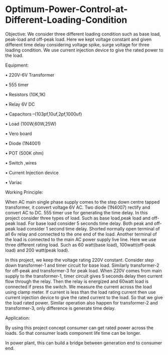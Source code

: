 # Optimum-Power-Control-at-Different-Loading-Condition
Objective: We consider three different loading condition such as base load, peak-load and off-peak load. Here we kept voltage constant and given different time delay considering voltage spike, surge voltage for three loading condition. We use current injection device to give the rated power to the load.

Equipment:

•	220V-6V Transformer

•	555 timer

•	Resistors (10K,1K)

•	Relay 6V DC

•	Capacitors –(103pf,10uf,2pf,1000uf)

•	Load (100W,60W,25W)

•	Vero board

•	Diode (1N4001)

•	POT (500K ohm)

•	Switch ,wires

•	Current Injection device

•	Variac


Working Principle:

When AC main single phase supply comes to the step down centre tapped transformer, it convert voltage 6V AC. Two diode (1N4007) rectify and convert AC to DC. 555 timer use for generating the time delay. In this project consider three types of load. Such as base load,peak load and off-peak load. For base load consider 5 seconds time delay. Both peak and off-peak load consider 1 second time delay. Shorted normally open terminal of all 6v relay and connected to the one end of the load. Another terminal of the load is connected to the main AC power supply live line. Here we use three different rating load. Such as 60 watt(base load), 100watt(off-peak load) and 200 watt(peak load).

In this project, we keep the voltage rating 220V constant. Consider step down transformer-1 and timer circuit for base load. Similarly transformer-2 for off-peak and transformer-3 for peak load. When 220V comes from main supply to the transformer-1, timer circuit gives 5 seconds delay then current flow through the relay. Then the relay is energized and 60watt load is connected if press the switch. We measure the current across the load using clamp meter. If current is less than the load rating current then use current injection device to give the rated current to the load. So that we give the load rated power. Similar operation also happen for transformer-2 and transformer-3, only difference is generate time delay.


Application:

By using this project concept consumer can get rated power across the loads. So that consumer loads component life time can be longer.

In power plant, this can build a bridge between generation end to consumer end.

